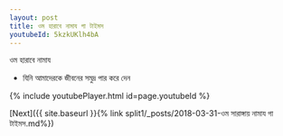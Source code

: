 ```yaml
---
layout: post
title: ওম হারাবে নামায গা টাইমস
youtubeId: 5kzkUKlh4bA
---
```

 
 
 ওম হারাবে নামায  
 
 -  যিনি আমাদেরকে জীবনের সমুদ্র পার করে দেন 
 
  
 
  
 
 
 
 
 
 


{% include youtubePlayer.html id=page.youtubeId %}
 
[Next]({{ site.baseurl }}{% link  split1/_posts/2018-03-31-ওম সারাঙ্গায় নামায গা টাইমস.md%})
 
